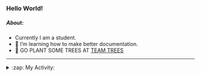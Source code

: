 ### Hello World!

##### About:
- Currently I am a student.
- 🌱 I’m learning how to make better documentation.
- 🌱 GO PLANT SOME TREES AT [TEAM TREES](https://teamtrees.org/)

---
<details>
  <summary>:zap: My Activity:</summary>
  
<!--START_SECTION:waka-->
![Code Time](http://img.shields.io/badge/Code%20Time-1%2C250%20hrs%2041%20mins-blue)

**I'm a Night 🦉** 

```text
🌞 Morning                2109 commits        ███░░░░░░░░░░░░░░░░░░░░░░   10.34 % 
🌆 Daytime                6768 commits        ████████░░░░░░░░░░░░░░░░░   33.19 % 
🌃 Evening                5881 commits        ███████░░░░░░░░░░░░░░░░░░   28.84 % 
🌙 Night                  5634 commits        ███████░░░░░░░░░░░░░░░░░░   27.63 % 
```
📅 **I'm Most Productive on Wednesday** 

```text
Monday                   2774 commits        ███░░░░░░░░░░░░░░░░░░░░░░   13.60 % 
Tuesday                  2808 commits        ███░░░░░░░░░░░░░░░░░░░░░░   13.77 % 
Wednesday                4795 commits        ██████░░░░░░░░░░░░░░░░░░░   23.51 % 
Thursday                 2697 commits        ███░░░░░░░░░░░░░░░░░░░░░░   13.23 % 
Friday                   2239 commits        ███░░░░░░░░░░░░░░░░░░░░░░   10.98 % 
Saturday                 1769 commits        ██░░░░░░░░░░░░░░░░░░░░░░░   08.67 % 
Sunday                   3310 commits        ████░░░░░░░░░░░░░░░░░░░░░   16.23 % 
```


📊 **This Week I Spent My Time On** 

```text
🔥 Editors: 
IntelliJ                 1 hr 11 mins        ████████████████████████░   94.98 % 
Android Studio           3 mins              █░░░░░░░░░░░░░░░░░░░░░░░░   05.02 % 

🐱‍💻 Projects: 
library_management_system42 mins             ██████████████░░░░░░░░░░░   57.22 % 
microservices-demo       27 mins             █████████░░░░░░░░░░░░░░░░   36.60 % 
e-wallet                 3 mins              █░░░░░░░░░░░░░░░░░░░░░░░░   04.88 % 
Unknown Project          0 secs              ░░░░░░░░░░░░░░░░░░░░░░░░░   01.16 % 
swagstore                0 secs              ░░░░░░░░░░░░░░░░░░░░░░░░░   00.09 % 
```


 Last Updated on 15/11/2023 01:34:25 UTC
<!--END_SECTION:waka-->
</details>
